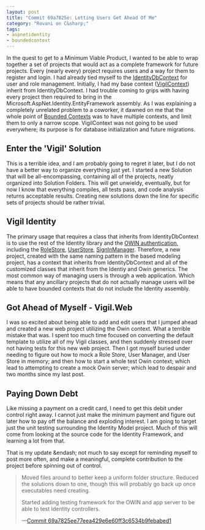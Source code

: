 ```yaml
---
layout: post
title: "Commit 69a7825e: Letting Users Get Ahead Of Me"
category: "Rovani on C&sharp;"
tags:
- aspnetidentity
- boundedcontext
---
```


In the quest to get to a Minimum Viable Product, I wanted to be able to wrap together a set of projects that would act as a
complete framework for future projects. Every (nearly every) project requires users and a way for them to register and login.
I had already tied myself to the [IdentityDbContext](https://msdn.microsoft.com/en-us/library/dn613255.aspx) for user and role management.
Initially, I had my base context ([VigilContext](https://github.com/drovani/Vigil/blob/master/Vigil.Data/Vigil.Data.Modeling/VigilContext.cs))
inherit from IdentityDbContext. I had trouble coming to grips with having every project then required to bring in the
Microsoft.AspNet.Identity.EntityFramework assembly. As I was explaining a completely unrelated problem to a coworker, it dawned on me that the whole point of [Bounded Contexts](https://msdn.microsoft.com/en-us/magazine/jj883952.aspx) was to have multiple contexts, and limit them to only a narrow scope. VigilContext was not going to be used everywhere; its purpose is for database initialization and future migrations.

## Enter the 'Vigil' Solution

This is a terrible idea, and I am probably going to regret it later, but I do not have a better way to organize everything just yet. I started a new Solution that will be all-encompassing, containing all of the projects, neatly organized into Solution Folders. This will get unwieldy, eventually, but for now I know that everything compiles, all tests pass, and code analysis returns acceptable results. Creating new solutions down the line for specific sets of projects should be rather trivial.

## Vigil Identity

The primary usage that requires a class that inherits from IdentityDbContext is to use the rest of the Identity library and the
[OWIN authentication](http://coding.abel.nu/2014/05/whats-this-owin-stuff-about/), including the [RoleStore](https://msdn.microsoft.com/en-us/library/dn613257.aspx),
[UserStore](https://msdn.microsoft.com/en-US/library/dn613259.aspx), [SignInManager](https://msdn.microsoft.com/en-us/library/dn896559.aspx).
Therefore, a new project, created with the same naming pattern in the based modeling project, has a context that inherits from IdentityDbContext
and all of the customized classes that inherit from the Identiy and Owin generics. The most common way of managing users is through a web
application. Which means that any ancillary projects that do not actually manage users will be able to have bounded contexts that do not include
the Identity assembly.

## Got Ahead of Myself - Vigil.Web

I was so excited about being able to add and edit users that I jumped ahead and created a new web project utilizing the Owin context. What a terrible mistake that was. I spent too much time focused on converting the default template to utilize all of my Vigil classes, and then suddenly stressed over not having tests for this new web project. Then I got myself buried under needing to figure out how to mock a Role Store, User Manager, and User Store in memory; and then how to start a whole test Owin context; which lead to attempting to create a mock Owin server; which lead to despair and two months since my last post.

## Paying Down Debt

Like missing a payment on a credit card, I need to get this debit under control right away. I cannot just make the minimum payment and figure out later how to pay off the balance and exploding interest. I am going to target just the unit testing surrounding the Identity Model project. Much of this will come from looking at the source code for the Identity Framework, and learning a lot from that.

That is my update &endash; not much to say except for reminding myself to post more often, and make a meaningful, complete contribution to the project before spinning out of control.

> Moved files around to better keep a uniform folder structure. Reduced the solutions down to one, though this will probably go back up once executables need creating.
>  
> Started adding testing framework for the OWIN and app server to be able to test Identity controllers.
>  
> &mdash;[Commit 69a7825ee77eea429e6e60ff3c6534b9febabed1](https://github.com/drovani/Vigil/commit/69a7825ee77eea429e6e60ff3c6534b9febabed1)

